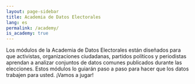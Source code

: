 ```yaml
---
layout: page-sidebar
title: Academia de Datos Electorales
lang: es
permalink: /academy/
is_academy: true
---
```


Los módulos de la Academia de Datos Electorales están diseñados para que activistas, organizaciones ciudadanas, partidos políticos y periodistas aprendan a analizar conjuntos de datos comunes publicados durante las elecciones. Estos módulos lo guiarán paso a paso para hacer que los datos trabajen para usted. ¡Vamos a jugar!

